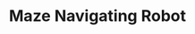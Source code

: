 ---
layout: post
title: Maze Navigating Robot
tech: "Python, Algorithms, Raspberry Pi"
img: "../assets/img/norman.png"
summary: "The Normstorm is a 2 wheeled autonomous rover designed to explore maps. The bot sees the world through 3 IR sensors and 3 ultrasound detectors. It implements advanced maze navigating algorithms and decision-making processes. The motor and sensors are controlled with a Raspberry Pi."
---